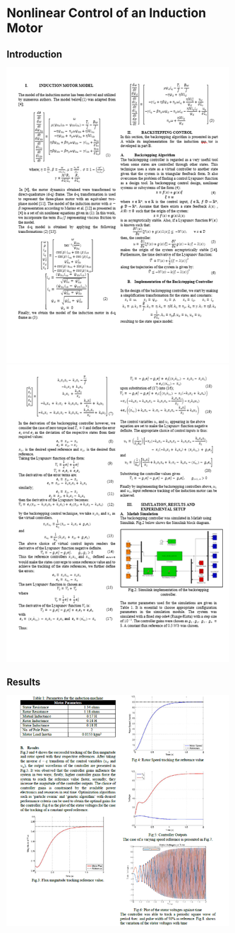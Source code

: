 # Nonlinear Control of an Induction Motor

## Introduction
![](model.PNG)
![](backsteppng.PNG)
## Results
![](results.PNG)
